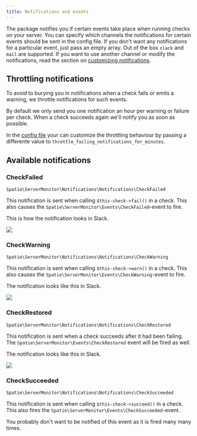 ```yaml
---
title: Notifications and events
---
```


The package notifies you if certain events take place when running checks on your server. You can specify which channels the notifications for certain events should be sent in the config file. If you don't want any notifications for a particular event, just pass an empty array. Out of the box `slack` and `mail` are supported. If you want to use another channel or modify the notifications, read the section on [customizing notifications](https://docs.spatie.be/laravel-server-monitor/v1/advanced-usage/customizing-notifications).

## Throttling notifications

To avoid to burying you in notifications when a check fails or emits a warning, we throttle notifications for such events.

By default we only send you one notification an hour per warning or failure per check. When a check succeeds again we'll notify you as soon as possible.

In the [config file](https://docs.spatie.be/laravel-server-monitor/v1/installation-and-setup) your can customize the throttling behaviour by passing a differente value to `throttle_failing_notifications_for_minutes`.

## Available notifications

### CheckFailed

`Spatie\ServerMonitor\Notifications\Notifications\CheckFailed`

This notification is sent when calling `$this-check->fail()` in a check. This also causes the `Spatie\ServerMonitor\Events\CheckFailed`-event to fire.

This is how the notification looks in Slack.

<img src="/images/server-monitor/check-failed.jpg" class="screenshot -slack" />

### CheckWarning

`Spatie\ServerMonitor\Notifications\Notifications\CheckWarning`

This notification is sent when calling `$this-check->warn()` in a check. This also causes the `Spatie\ServerMonitor\Events\CheckWarning`-event to fire.

The notification looks like this in Slack.

<img src="/images/server-monitor/check-warning.jpg" class="screenshot -slack" />

### CheckRestored

`Spatie\ServerMonitor\Notifications\Notifications\CheckRestored`

This notification is sent when a check succeeds after it had been failing. The 
`Spatie\ServerMonitor\Events\CheckRestored` event will be fired as well.

The notification looks like this in Slack.

<img src="/images/server-monitor/check-restored.jpg" class="screenshot -slack" />

### CheckSucceeded

`Spatie\ServerMonitor\Notifications\Notifications\CheckSucceeded`

This notification is sent when calling `$this-check->succeed()` in a check. This also fires the `Spatie\ServerMonitor\Events\CheckSucceeded`-event.

You probably don't want to be notified of this event as it is fired many many times. 
